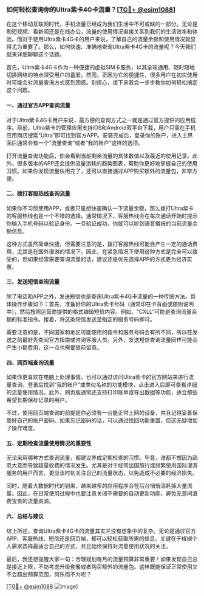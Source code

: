 ### 如何轻松查询你的Ultra紫卡4G卡流量？[[TG💪+ @esim1088](https://t.me/s/esim1088)]

在这个移动互联网时代，手机流量已经成为我们生活中不可或缺的一部分。无论是刷短视频、看新闻还是在线办公，流量的使用情况直接关系到我们的生活效率和体验。而对于使用Ultra紫卡4G卡的用户来说，了解自己的流量余额和使用情况就显得尤为重要了。那么，如何快速、准确地查询Ultra紫卡4G卡的流量呢？今天我们就来详细聊聊这个话题。

首先，Ultra紫卡4G卡作为一种便捷的虚拟SIM卡服务，以其全球通用、随时随地切换网络的特点深受用户的喜爱。然而，正因为它的便捷性，很多用户在初次使用时可能会对流量查询方式感到困惑。别担心，接下来我会一步步教你如何轻松搞定这个问题。

#### 一、通过官方APP查询流量

对于Ultra紫卡4G卡用户来说，最方便的查询方式之一就是通过官方提供的应用程序。目前，Ultra紫卡的管理应用支持iOS和Android双平台下载，用户只需在手机应用商店搜索“Ultra”即可找到官方APP。安装完成后，登录你的账户，进入主界面后通常会有一个“流量查询”或者“我的账户”这样的选项。

打开流量查询功能后，你会看到当前剩余流量的具体数值以及最近的使用记录。此外，很多版本的APP还会提供流量消耗的趋势图表，帮助你更好地掌握自己的使用习惯。如果你发现流量快用完了，还可以直接通过APP购买额外的流量包，非常方便。

#### 二、拨打客服热线查询流量

如果你不习惯使用APP，或者只是想快速确认一下流量余额，那么拨打Ultra紫卡的客服热线也是一个不错的选择。通常情况下，客服热线会在每次通话开始时提示你输入手机号码以验证身份。一旦验证成功，你就可以听到语音播报的当前流量余额信息。

这种方式虽然简单快捷，但需要注意的是，拨打客服热线可能会产生一定的通话费用，尤其是在国外漫游的情况下。因此，在紧急情况下使用这种方式是完全可以接受的，但如果经常需要查询流量的话，建议还是优先选择APP的方式更为经济实惠。

#### 三、发送短信查询流量

除了电话和APP之外，发送短信也是查询Ultra紫卡4G卡流量的一种传统方法。具体操作步骤如下：首先，准备好你的Ultra紫卡号码（通常印在卡背面或随附说明中），然后按照运营商提供的格式编辑短信内容。例如，“CXLL”可能是查询流量余额的标准指令。接着，将这条短信发送至指定的服务号码即可。

需要注意的是，不同国家和地区可能使用的指令和服务号码会有所不同，所以在发送之前最好先查阅官方指南或咨询客服人员。另外，发送短信查询流量同样可能会产生小额费用，这一点也需要提前留意。

#### 四、网页端查询流量

如果你更喜欢在电脑上处理事情，也可以通过访问Ultra紫卡的官方网站来进行流量查询。登录后找到“我的账户”或类似名称的功能模块，点击进入后即可查看详细的流量使用情况。此外，网页版通常还支持打印账单或导出数据等功能，适合那些希望长期保存记录的用户。

不过，使用网页端查询的前提是你必须有一台能正常上网的设备，并且记得妥善保管好自己的账户密码。如果忘记密码的话，可以通过找回功能重置，但这无疑增加了操作难度。

#### 五、定期检查流量使用情况的重要性

无论采用哪种方式查询流量，都建议养成定期检查的习惯。毕竟，谁都不想因为疏忽大意而导致超量收费的情况发生。尤其是对于经常出国旅行或频繁使用国际漫游服务的用户而言，更应该时刻关注自己的流量状态，以免造成不必要的经济损失。

同时，随着大数据时代的到来，越来越多的应用程序会在后台悄悄消耗掉大量流量。因此，在日常使用过程中也要注意关闭不需要的自动更新功能，避免无意间浪费宝贵的流量资源。

#### 六、总结与建议

综上所述，查询Ultra紫卡4G卡的流量其实并没有想象中的复杂。无论是通过官方APP、客服热线、短信还是网页端，都可以轻松获取所需的信息。关键在于根据个人需求选择最适合自己的方式，并且始终保持对流量使用状况的关注。

最后，我还想提醒大家一句：合理规划每月的流量预算非常重要！如果发现自己总是接近上限，不妨考虑升级套餐或者购买额外的流量包。这样既能保证正常使用又不会超出预算范围，何乐而不为呢？

[[TG💪+ @esim1088](https://t.me/s/esim1088) ![Image](https://i.postimg.cc/4NQfJmqS/Snipaste-2025-05-13-00-14-12.png)]